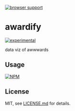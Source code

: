 [![browser support](https://ci.testling.com/mattdesl/awardify.png)](https://ci.testling.com/mattdesl/awardify)

# awardify

[![experimental](http://badges.github.io/stability-badges/dist/experimental.svg)](http://github.com/badges/stability-badges)

data viz of awwwards 

## Usage

[![NPM](https://nodei.co/npm/awardify.png)](https://nodei.co/npm/awardify/)

## License

MIT, see [LICENSE.md](http://github.com/mattdesl/awardify/blob/master/LICENSE.md) for details.
